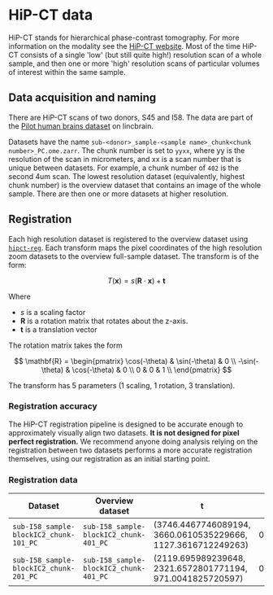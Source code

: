 # HiP-CT data

HiP-CT stands for hierarchical phase-contrast tomography.
For more information on the modality see the [HiP-CT website](https://mecheng.ucl.ac.uk/hip-ct/).
Most of the time HiP-CT consists of a single 'low' (but still quite high!) resolution scan of a whole sample, and then one or more 'high' resolution scans of particular volumes of interest within the same sample.

## Data acquisition and naming

There are HiP-CT scans of two donors, S45 and I58.
The data are part of the [Pilot human brains dataset](https://lincbrain.org/dandiset/000005) on lincbrain.

Datasets have the name `sub-<donor>_sample-<sample name>_chunk<chunk number>_PC.ome.zarr`.
The chunk number is set to `yyxx`, where yy is the resolution of the scan in micrometers, and xx is a scan number that is unique between datasets.
For example, a chunk number of `402` is the second 4um scan.
The lowest resolution dataset (equivalently, highest chunk number) is the overview dataset that contains an image of the whole sample.
There are then one or more datasets at higher resolution.

## Registration

Each high resolution dataset is registered to the overview dataset using [`hipct-reg`](https://github.com/hipCTProject/hipct-reg).
Each transform maps the pixel coordinates of the high resolution zoom datasets to the overview full-sample dataset.
The transform is of the form:

$$
T(\mathbf{x}) = s \left ( \mathbf{R} \cdot\mathbf{x} \right ) + \mathbf{t}
$$

Where

- $s$ is a scaling factor
- $\mathbf{R}$ is a rotation matrix that rotates about the z-axis.
- $\mathbf{t}$ is a translation vector

The rotation matrix takes the form

$$
\mathbf{R} = \begin{pmatrix}
\cos(-\theta) & \sin(-\theta) & 0 \\
-\sin(-\theta) & \cos(-\theta) & 0 \\
0 & 0 & 1 \\
\end{pmatrix}
$$

The transform has 5 parameters (1 scaling, 1 rotation, 3 translation).

### Registration accuracy

The HiP-CT registration pipeline is designed to be accurate enough to approximately visually align two datasets. **It is not designed for pixel perfect registration.** We recommend anyone doing analysis relying on the registration between two datasets performs a more accurate registration themselves, using our registration as an initial starting point.

### Registration data


| Dataset | Overview dataset | $\mathbf{t}$ | $s$ | $\theta$ (degrees) |
| -------- | -------- | -------- | -------- | -------- |
| `sub-I58_sample-blockIC2_chunk-101_PC`     | `sub-I58_sample-blockIC2_chunk-401_PC`     |   (3746.4467746089194, 3660.0610535229666, 1127.3616712249263)   | 0.2016106611944697 | -6.496401244495998 |
| `sub-I58_sample-blockIC2_chunk-201_PC`    | `sub-I58_sample-blockIC2_chunk-401_PC`     |   (2119.695989239648, 2321.6572801771194, 971.0041825720597)   | 0.5181803632402424 | 0.5004912711693281 |
